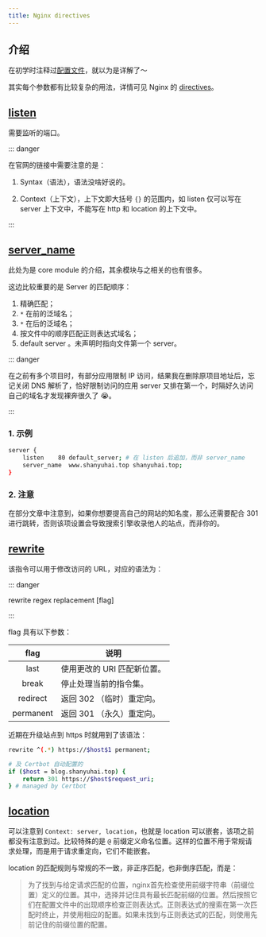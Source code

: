 ```yaml
---
title: Nginx directives
---
```


## 介绍

在初学时注释过[配置文件](/backend/nginx/explain-the-main-configuration-file-of-nginx)，就以为是详解了～

其实每个参数都有比较复杂的用法，详情可见 Nginx 的 [directives](https://nginx.org/en/docs/dirindex.html)。



## [listen](https://nginx.org/en/docs/http/ngx_http_core_module.html#listen)

需要监听的端口。

::: danger

在官网的链接中需要注意的是：

1. Syntax（语法），语法没啥好说的。

2. Context（上下文），上下文即大括号 `{}` 的范围内，如 listen 仅可以写在 server 上下文中，不能写在 http 和 location 的上下文中。

:::



## [server_name](https://nginx.org/en/docs/http/ngx_http_core_module.html#server_name)

此处为是 core module 的介绍，其余模块与之相关的也有很多。

这边比较重要的是 Server 的匹配顺序：

1. 精确匹配；
2. `*` 在前的泛域名；
3. `*` 在后的泛域名；
4. 按文件中的顺序匹配正则表达式域名；
5. default server  <Badge text="重点" type="error"/>。未声明时指向文件第一个 server。

::: danger

在之前有多个项目时，有部分应用限制 IP 访问，结果我在删除原项目地址后，忘记关闭 DNS 解析了，恰好限制访问的应用 server 又排在第一个，时隔好久访问自己的域名才发现裸奔很久了 😭。

:::

### 1. 示例

```bash
server {
	listen    80 default_server; # 在 listen 后追加，而非 server_name
	server_name  www.shanyuhai.top shanyuhai.top;
}
```

### 2. 注意

在部分文章中注意到，如果你想要提高自己的网站的知名度，那么还需要配合 301 进行跳转，否则该项设置会导致搜索引擎收录他人的站点，而非你的。



## [rewrite](https://nginx.org/en/docs/http/ngx_http_rewrite_module.html#rewrite)

该指令可以用于修改访问的 URL，对应的语法为：

::: danger

rewrite regex replacement [flag]

:::

flag 具有以下参数：

|   flag    | 说明                        |
| :-------: | --------------------------- |
|   last    | 使用更改的 URI 匹配新位置。 |
|   break   | 停止处理当前的指令集。      |
| redirect  | 返回 302 （临时）重定向。   |
| permanent | 返回 301 （永久）重定向。   |

近期在升级站点到 https 时就用到了该语法：

```bash
rewrite ^(.*) https://$host$1 permanent;

# 及 Certbot 自动配置的
if ($host = blog.shanyuhai.top) {
    return 301 https://$host$request_uri;
} # managed by Certbot
```



## [location](https://nginx.org/en/docs/http/ngx_http_core_module.html#location)

可以注意到 `Context:	server, location`，也就是 location 可以嵌套，该项之前都没有注意到过。比较特殊的是 `@` 前缀定义命名位置。这样的位置不用于常规请求处理，而是用于请求重定向，它们不能嵌套。

location 的匹配规则与常规的不一致，非正序匹配，也非倒序匹配，而是：

> 为了找到与给定请求匹配的位置，nginx首先检查使用前缀字符串（前缀位置）定义的位置。其中，选择并记住具有最长匹配前缀的位置。然后按照它们在配置文件中的出现顺序检查正则表达式。正则表达式的搜索在第一次匹配时终止，并使用相应的配置。如果未找到与正则表达式的匹配，则使用先前记住的前缀位置的配置。